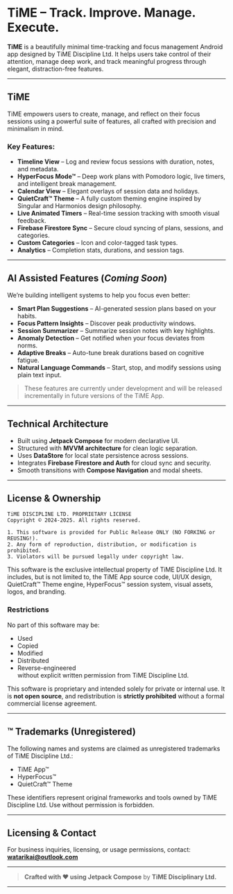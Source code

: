 # TiME – Track. Improve. Manage. Execute.

**TiME** is a beautifully minimal time-tracking and focus management Android app designed by TiME Discipline Ltd. It helps users take control of their attention, manage deep work, and track meaningful progress through elegant, distraction-free features.

---

## TiME

TiME empowers users to create, manage, and reflect on their focus sessions using a powerful suite of features, all crafted with precision and minimalism in mind.

### Key Features:
- **Timeline View** – Log and review focus sessions with duration, notes, and metadata.
- **HyperFocus Mode™** – Deep work plans with Pomodoro logic, live timers, and intelligent break management.
- **Calendar View** – Elegant overlays of session data and holidays.
- **QuietCraft™ Theme** – A fully custom theming engine inspired by Singular and Harmonios design philosophy.
- **Live Animated Timers** – Real-time session tracking with smooth visual feedback.
- **Firebase Firestore Sync** – Secure cloud syncing of plans, sessions, and categories.
- **Custom Categories** – Icon and color-tagged task types.
- **Analytics** – Completion stats, durations, and session tags.

---

## AI Assisted Features (*Coming Soon*)

We’re building intelligent systems to help you focus even better:

- **Smart Plan Suggestions** – AI-generated session plans based on your habits.
- **Focus Pattern Insights** – Discover peak productivity windows.
- **Session Summarizer** – Summarize session notes with key highlights.
- **Anomaly Detection** – Get notified when your focus deviates from norms.
- **Adaptive Breaks** – Auto-tune break durations based on cognitive fatigue.
- **Natural Language Commands** – Start, stop, and modify sessions using plain text input.

> These features are currently under development and will be released incrementally in future versions of the TiME App.

---

## Technical Architecture

- Built using **Jetpack Compose** for modern declarative UI.
- Structured with **MVVM architecture** for clean logic separation.
- Uses **DataStore** for local state persistence across sessions.
- Integrates **Firebase Firestore and Auth** for cloud sync and security.
- Smooth transitions with **Compose Navigation** and modal sheets.

---

## License & Ownership

```
TiME DISCIPLINE LTD. PROPRIETARY LICENSE  
Copyright © 2024-2025. All rights reserved.

1. This software is provided for Public Release ONLY (NO FORKING or REUSING!).  
2. Any form of reproduction, distribution, or modification is prohibited.  
3. Violators will be pursued legally under copyright law.   
```

This software is the exclusive intellectual property of TiME Discipline Ltd. It includes, but is not limited to, the TiME App source code, UI/UX design, QuietCraft™ Theme engine, HyperFocus™ session system, visual assets, logos, and branding.

### Restrictions
No part of this software may be:
- Used
- Copied
- Modified
- Distributed
- Reverse-engineered  
without explicit written permission from TiME Discipline Ltd.

This software is proprietary and intended solely for private or internal use. It is **not open source**, and redistribution is **strictly prohibited** without a formal commercial license agreement.

---

## ™ Trademarks (Unregistered)
The following names and systems are claimed as unregistered trademarks of TiME Discipline Ltd.:
- TiME App™
- HyperFocus™
- QuietCraft™ Theme

These identifiers represent original frameworks and tools owned by TiME Discipline Ltd. Use without permission is forbidden.

---

## Licensing & Contact

For business inquiries, licensing, or usage permissions, contact:  
**watarikai@outlook.com**


---

> **Crafted with ❤️ using Jetpack Compose**
> by **TiME Disciplinary Ltd.**

---